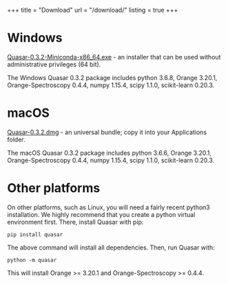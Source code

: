+++
title = "Download"
url = "/download/"
listing = true
+++

Windows
=======

[Quasar-0.3.2-Miniconda-x86_64.exe](https://download.biolab.si/download/files/quasar/Quasar-0.3.2-Miniconda-x86_64.exe) - an
installer that can be used without administrative privileges (64 bit).

The Windows Quasar 0.3.2 package includes python 3.6.8,
Orange 3.20.1, Orange-Spectroscopy 0.4.4, numpy 1.15.4,
scipy 1.1.0, scikit-learn 0.20.3.

macOS
=====

[Quasar-0.3.2.dmg](https://download.biolab.si/download/files/quasar/Quasar-0.3.2.dmg) - an universal
bundle; copy it into your Applications folder.

The macOS Quasar 0.3.2 package includes python 3.6.6,
Orange 3.20.1, Orange-Spectroscopy 0.4.4, numpy 1.15.4,
scipy 1.1.0, scikit-learn 0.20.3.

Other platforms
===============

On other platforms, such as Linux, you will need a fairly recent python3 installation.
We highly recommend that you create a python virtual environment first. 
There, install Quasar with pip:

    pip install quasar
    
The above command will install all dependencies. Then, run Quasar with:

    python -m quasar

This will install Orange >= 3.20.1 and Orange-Spectroscopy >= 0.4.4.
